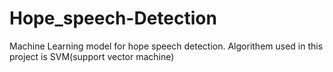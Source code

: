 # Hope_speech-Detection
Machine Learning model for hope speech detection. Algorithem used in this project is SVM(support vector machine)
